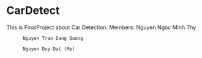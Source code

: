 # CarDetect
 This is FinalProject about Car Detection.
 Members: Nguyen Ngoc Minh Thy
 
          Nguyen Tran Dang Duong
          
          Nguyen Duy Dat (Me)
 
